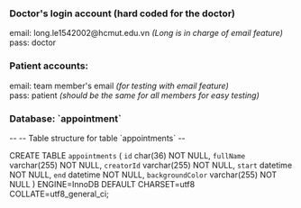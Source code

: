 <h3>Doctor's login account (hard coded for the doctor)</h3>
email: long.le1542002@hcmut.edu.vn <i>(Long is in charge of email feature)</i><br>
pass: doctor

<h3>Patient accounts:</h3>
email: team member's email <i>(for testing with email feature)</i><br>
pass: patient   <i>(should be the same for all members for easy testing)</i>

<h3>Database: `appointment`</h3>
--
-- Table structure for table `appointments`
--

CREATE TABLE `appointments` (
  `id` char(36) NOT NULL,
  `fullName` varchar(255) NOT NULL,
  `creatorId` varchar(255) NOT NULL,
  `start` datetime NOT NULL,
  `end` datetime NOT NULL,
  `backgroundColor` varchar(255) NOT NULL
) ENGINE=InnoDB DEFAULT CHARSET=utf8 COLLATE=utf8_general_ci;
